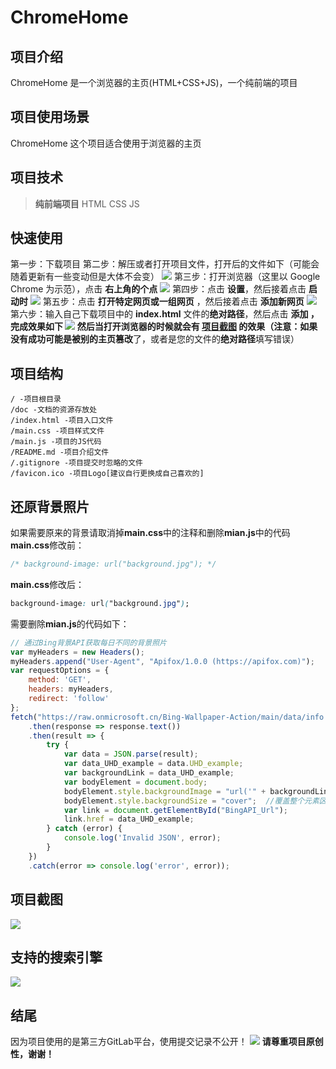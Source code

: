 # ChromeHome 
## 项目介绍
ChromeHome 是一个浏览器的主页(HTML+CSS+JS)，一个纯前端的项目
## 项目使用场景
ChromeHome 这个项目适合使用于浏览器的主页
## 项目技术
> **纯前端项目**
HTML
CSS
JS
## 快速使用
第一步：下载项目
第二步：解压或者打开项目文件，打开后的文件如下（可能会随着更新有一些变动但是大体不会变）
![](ChromeHome3.png)
第三步：打开浏览器（这里以 Google Chrome 为示范），点击 **右上角的个点**
![](ChromeHome4.png)
第四步：点击 **设置**，然后接着点击 **启动时**
![](ChromeHome5.png)
第五步：点击 **打开特定网页或一组网页** ，然后接着点击 **添加新网页**
![](ChromeHome6.png)
第六步：输入自己下载项目中的 **index.html** 文件的**绝对路径**，然后点击 **添加 **， 完成效果如下
![](ChromeHome7.png)
然后当打开浏览器的时候就会有 [**项目截图**](#项目截图) 的效果（注意：如果没有成功可能是被别的主页**篡改**了，或者是您的文件的**绝对路径**填写错误）
## 项目结构
```
/ -项目根目录
/doc -文档的资源存放处
/index.html -项目入口文件
/main.css -项目样式文件
/main.js -项目的JS代码
/README.md -项目介绍文件
/.gitignore -项目提交时忽略的文件
/favicon.ico -项目Logo[建议自行更换成自己喜欢的]
```
## 还原背景照片
如果需要原来的背景请取消掉**main.css**中的注释和删除**mian.js**中的代码
**main.css**修改前：
```css
/* background-image: url("background.jpg"); */
```
**main.css**修改后：
```css
background-image: url("background.jpg");
```
需要删除**mian.js**的代码如下：
```javascript
// 通过Bing背景API获取每日不同的背景照片
var myHeaders = new Headers();
myHeaders.append("User-Agent", "Apifox/1.0.0 (https://apifox.com)");
var requestOptions = {
    method: 'GET',
    headers: myHeaders,
    redirect: 'follow'
};
fetch("https://raw.onmicrosoft.cn/Bing-Wallpaper-Action/main/data/info.json", requestOptions)
    .then(response => response.text())
    .then(result => {
        try {
            var data = JSON.parse(result);
            var data_UHD_example = data.UHD_example;
            var backgroundLink = data_UHD_example;
            var bodyElement = document.body;
            bodyElement.style.backgroundImage = "url('" + backgroundLink + "')";
            bodyElement.style.backgroundSize = "cover";  //覆盖整个元素区域[可选]
            var link = document.getElementById("BingAPI_Url");
            link.href = data_UHD_example;
        } catch (error) {
            console.log('Invalid JSON', error);
        }
    })
    .catch(error => console.log('error', error));
```
## 项目截图
![](ChromeHome1.png)
## 支持的搜索引擎
![](doc/ChromeHome8.png)
## 结尾
因为项目使用的是第三方GitLab平台，使用提交记录不公开！
![](data1.png)
**请尊重项目原创性，谢谢！**
